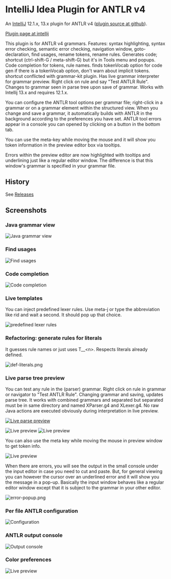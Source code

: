 # IntelliJ Idea Plugin for ANTLR v4

An [IntelliJ](https://www.jetbrains.com/idea/) 12.1.x, 13.x plugin for ANTLR v4 ([plugin source at github](https://github.com/antlr/antlr4)).

[Plugin page at intellij](http://plugins.jetbrains.com/plugin/7358?pr=idea)

This plugin is for ANTLR v4 grammars. Features: syntax highlighting,
syntax error checking, semantic error checking, navigation window,
goto-declaration, find usages, rename tokens, rename rules.
Generates code; shortcut (ctrl-shift-G / meta-shift-G) but it's in Tools menu
and popups.
Code completion for tokens, rule names. finds tokenVocab option for code gen
if there is a tokenVocab option, don't warn about implicit tokens.
shortcut conflicted with grammar-kit plugin. Has live grammar interpreter
for grammar preview. Right click on rule and say "Test ANTLR Rule".
Changes to grammar seen in parse tree upon save of grammar. Works with
Intellij 13.x and requires 12.1.x.

You can configure the ANTLR tool options per grammar file; right-click
in a grammar or on a grammar element within the structured view.
When you change and save a grammar, it automatically builds with ANTLR
in the background according to the preferences you have set.  ANTLR
tool errors appear in a console you can opened by clicking on a button
in the bottom tab.

You can use the meta-key while moving the mouse and it will show you
token information in the preview editor box via tooltips.

Errors within the preview editor are now highlighted with tooltips
and underlining just like a regular editor window. The difference
is that this window's grammar is specified in your grammar file.

## History

See [Releases](PerGramma://github.com/antlr/intellij-plugin-v4/releases)

## Screenshots

### Java grammar view
![Java grammar view](images/java-grammar.png)

### Find usages
![Find usages](images/findusages.png)

### Code completion
![Code completion](images/completion.png)

### Live templates

You can inject predefined lexer rules. Use meta-j or type the abbreviation like rid and wait a second. It should pop up that choice.

![predefined lexer rules](images/lexer-templates.png)

### Refactoring: generate rules for literals

It guesses rule names or just uses T__&lt;n>. Respects literals already defined.

![def-literals.png](/Volumes/SSD2/Users/parrt/tmp/def-literals.png)

### Live parse tree preview

You can test any rule in the (parser) grammar.  Right click on rule in grammar
or navigator to "Test ANTLR Rule".  Changing grammar and saving, updates
parse tree. It works with combined grammars and separated but separated
must be in same directory and named XParser.g4 and XLexer.g4.
No raw Java actions are executed obviously during interpretation in
live preview.

[![Live parse preview](http://img.youtube.com/vi/h60VapD1rOo/0.jpg)](//www.youtube.com/embed/h60VapD1rOo)

![Live preview](images/live-preview.png)
![Live preview](images/live-preview-error.png)

You can also use the meta key while moving the mouse in preview window to get token info.

![Live preview](images/token-tooltips.png)

When there are errors, you will see the output in the small console under the input editor in case you need to cut and paste. But, for general viewing you can however the cursor over an underlined error and it will show you the message in a pop-up. Basically the input window behaves like a regular editor window except that it is subject to the grammar in your other editor.

![error-popup.png](images/error-popup.png)

### Per file ANTLR configuration

![Configuration](images/per-file-config.png)

### ANTLR output console

![Output console](images/tool-console.png)


### Color preferences

![Live preview](images/color-prefs.png)

